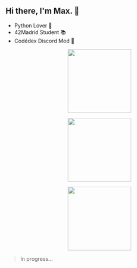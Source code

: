 ## Hi there, I'm Max. 👋
- Python Lover 🐍
- 42Madrid Student 📚
- Codédex Discord Mod 🔨

<p align="center"><img src="https://github-readme-stats.vercel.app/api/top-langs/?username=SoMaxB&layout=compact&hide=TSQL&theme=tokyonight" height="170">
<p align="center"><img src="https://github-readme-stats.vercel.app/api?username=SoMaxB&count_private=true&show_icons=true&&theme=tokyonight&include_all_commits=true" height="170"></p> <!--width="400-->
<p align="center" ><img src="https://github-readme-streak-stats.herokuapp.com?user=SoMaxB&theme=tokyonight" height="170"></p>

> In progress...
<!--
Solucionar el top-langs.
Cambiar la imagen de stats por el logo de GitHub.
**SoMaxB/SoMaxB** is a ✨ _special_ ✨ repository because its `README.md` (this file) appears on your GitHub profile.

Here are some ideas to get you started:

- 🔭 I’m currently working on ...
- 🌱 I’m currently learning ...
- 👯 I’m looking to collaborate on ...
- 🤔 I’m looking for help with ...
- 💬 Ask me about ...
- 📫 How to reach me: ...
- 😄 Pronouns: ...
- ⚡ Fun fact: ...
-->
